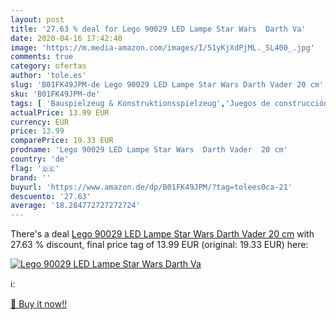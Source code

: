 ```yaml
---
layout: post
title: '27.63 % deal for Lego 90029 LED Lampe Star Wars  Darth Va'
date: 2020-04-16 17:42:40
image: 'https://m.media-amazon.com/images/I/51yKjXdPjML._SL400_.jpg'
comments: true
category: ofertas
author: 'tole.es'
slug: 'B01FK49JPM-de Lego 90029 LED Lampe Star Wars Darth Vader 20 cm'
sku: 'B01FK49JPM-de'
tags: [ 'Bauspielzeug & Konstruktionsspielzeug','Juegos de construcción para niños','Juguetes','Juguetes y juegos','Spielzeug','lego', ]
actualPrice: 13.99 EUR
currency: EUR
price: 13.99
comparePrice: 19.33 EUR
prodname: 'Lego 90029 LED Lampe Star Wars  Darth Vader  20 cm'
country: 'de'
flag: '🇩🇪'
brand: ''
buyurl: 'https://www.amazon.de/dp/B01FK49JPM/?tag=tolees0ca-21'
descuento: '27.63'
average: '18.284772727272724'
---
```


There's a deal [Lego 90029 LED Lampe Star Wars  Darth Vader  20 cm](https://www.amazon.de/dp/B01FK49JPM/?tag=tolees0ca-21)  with  27.63 % discount, final price tag of  13.99 EUR (original: 19.33 EUR) here:

[![Lego 90029 LED Lampe Star Wars  Darth Va](https://m.media-amazon.com/images/I/51yKjXdPjML._SL400_.jpg)](https://www.amazon.de/dp/B01FK49JPM/?tag=tolees0ca-21)

ℹ️:


[🛒 Buy it now!!](https://www.amazon.de/dp/B01FK49JPM/?tag=tolees0ca-21)
